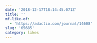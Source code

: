```yaml
---
date: '2018-12-17T18:14:45.071Z'
title: ''
mf-like-of:
  - 'https://adactio.com/journal/14608'
slug: '65685'
category: likes
---
```

